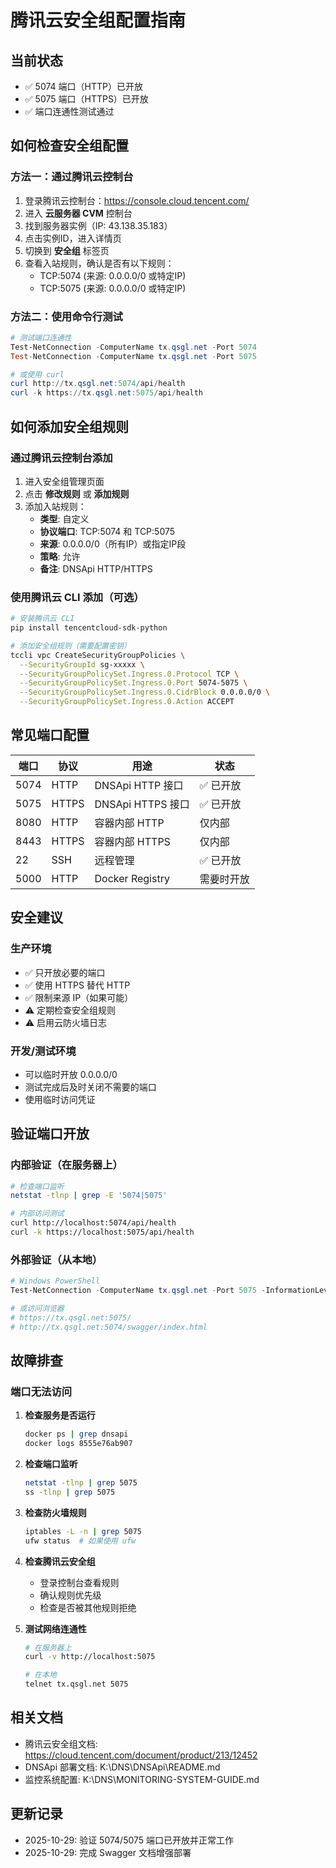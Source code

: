 # 腾讯云安全组配置指南

## 当前状态
- ✅ 5074 端口（HTTP）已开放
- ✅ 5075 端口（HTTPS）已开放
- ✅ 端口连通性测试通过

## 如何检查安全组配置

### 方法一：通过腾讯云控制台
1. 登录腾讯云控制台：https://console.cloud.tencent.com/
2. 进入 **云服务器 CVM** 控制台
3. 找到服务器实例（IP: 43.138.35.183）
4. 点击实例ID，进入详情页
5. 切换到 **安全组** 标签页
6. 查看入站规则，确认是否有以下规则：
   - TCP:5074 (来源: 0.0.0.0/0 或特定IP)
   - TCP:5075 (来源: 0.0.0.0/0 或特定IP)

### 方法二：使用命令行测试
```powershell
# 测试端口连通性
Test-NetConnection -ComputerName tx.qsgl.net -Port 5074
Test-NetConnection -ComputerName tx.qsgl.net -Port 5075

# 或使用 curl
curl http://tx.qsgl.net:5074/api/health
curl -k https://tx.qsgl.net:5075/api/health
```

## 如何添加安全组规则

### 通过腾讯云控制台添加
1. 进入安全组管理页面
2. 点击 **修改规则** 或 **添加规则**
3. 添加入站规则：
   - **类型**: 自定义
   - **协议端口**: TCP:5074 和 TCP:5075
   - **来源**: 0.0.0.0/0（所有IP）或指定IP段
   - **策略**: 允许
   - **备注**: DNSApi HTTP/HTTPS

### 使用腾讯云 CLI 添加（可选）
```bash
# 安装腾讯云 CLI
pip install tencentcloud-sdk-python

# 添加安全组规则（需要配置密钥）
tccli vpc CreateSecurityGroupPolicies \
  --SecurityGroupId sg-xxxxx \
  --SecurityGroupPolicySet.Ingress.0.Protocol TCP \
  --SecurityGroupPolicySet.Ingress.0.Port 5074-5075 \
  --SecurityGroupPolicySet.Ingress.0.CidrBlock 0.0.0.0/0 \
  --SecurityGroupPolicySet.Ingress.0.Action ACCEPT
```

## 常见端口配置

| 端口 | 协议 | 用途 | 状态 |
|------|------|------|------|
| 5074 | HTTP | DNSApi HTTP 接口 | ✅ 已开放 |
| 5075 | HTTPS | DNSApi HTTPS 接口 | ✅ 已开放 |
| 8080 | HTTP | 容器内部 HTTP | 仅内部 |
| 8443 | HTTPS | 容器内部 HTTPS | 仅内部 |
| 22 | SSH | 远程管理 | ✅ 已开放 |
| 5000 | HTTP | Docker Registry | 需要时开放 |

## 安全建议

### 生产环境
- ✅ 只开放必要的端口
- ✅ 使用 HTTPS 替代 HTTP
- ✅ 限制来源 IP（如果可能）
- ⚠️ 定期检查安全组规则
- ⚠️ 启用云防火墙日志

### 开发/测试环境
- 可以临时开放 0.0.0.0/0
- 测试完成后及时关闭不需要的端口
- 使用临时访问凭证

## 验证端口开放

### 内部验证（在服务器上）
```bash
# 检查端口监听
netstat -tlnp | grep -E '5074|5075'

# 内部访问测试
curl http://localhost:5074/api/health
curl -k https://localhost:5075/api/health
```

### 外部验证（从本地）
```powershell
# Windows PowerShell
Test-NetConnection -ComputerName tx.qsgl.net -Port 5075 -InformationLevel Detailed

# 或访问浏览器
# https://tx.qsgl.net:5075/
# http://tx.qsgl.net:5074/swagger/index.html
```

## 故障排查

### 端口无法访问
1. **检查服务是否运行**
   ```bash
   docker ps | grep dnsapi
   docker logs 8555e76ab907
   ```

2. **检查端口监听**
   ```bash
   netstat -tlnp | grep 5075
   ss -tlnp | grep 5075
   ```

3. **检查防火墙规则**
   ```bash
   iptables -L -n | grep 5075
   ufw status  # 如果使用 ufw
   ```

4. **检查腾讯云安全组**
   - 登录控制台查看规则
   - 确认规则优先级
   - 检查是否被其他规则拒绝

5. **测试网络连通性**
   ```bash
   # 在服务器上
   curl -v http://localhost:5075
   
   # 在本地
   telnet tx.qsgl.net 5075
   ```

## 相关文档
- 腾讯云安全组文档: https://cloud.tencent.com/document/product/213/12452
- DNSApi 部署文档: K:\DNS\DNSApi\README.md
- 监控系统配置: K:\DNS\MONITORING-SYSTEM-GUIDE.md

## 更新记录
- 2025-10-29: 验证 5074/5075 端口已开放并正常工作
- 2025-10-29: 完成 Swagger 文档增强部署
